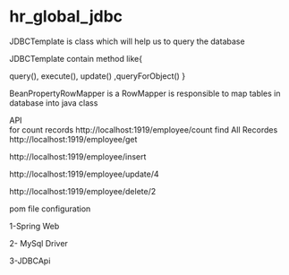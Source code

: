 # hr_global_jdbc

JDBCTemplate is class which will help us to query the database

JDBCTemplate contain method like{

 query(), execute(), update() ,queryForObject()   }
 
BeanPropertyRowMapper is a RowMapper is responsible to map tables in database into java class


API  
for count records
http://localhost:1919/employee/count
find All Recordes
http://localhost:1919/employee/get

http://localhost:1919/employee/insert

http://localhost:1919/employee/update/4

http://localhost:1919/employee/delete/2

pom file configuration

1-Spring Web

2- MySql Driver

3-JDBCApi

